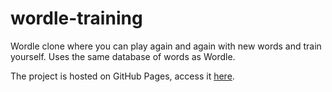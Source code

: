 # wordle-training
Wordle clone where you can play again and again with new words and train yourself. Uses the same database of words as Wordle.

The project is hosted on GitHub Pages, access it [here](https://emre-f.github.io/wordle-training/).
